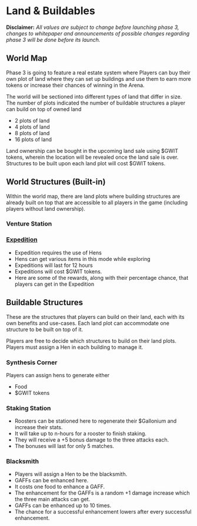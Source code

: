 # Land & Buildables

**Disclaimer:** _All values are subject to change before launching phase 3, changes to whitepaper and announcements of possible changes regarding phase 3 will be done before its launch._

## World Map

Phase 3 is going to feature a real estate system where Players can buy their own plot of land where they can set up buildings and use them to earn more tokens or increase their chances of winning in the Arena.

The world will be sectioned into different types of land that differ in size. The number of plots indicated the number of buildable structures a player can build on top of owned land

- 2 plots of land
- 4 plots of land
- 8 plots of land
- 16 plots of land

Land ownership can be bought in the upcoming land sale using $GWIT tokens, wherein the location will be revealed once the land sale is over. Structures to be built upon each land plot will cost $GWIT tokens.

## World Structures (Built-in)

Within the world map, there are land plots where building structures are already built on top that are accessible to all players in the game (including players without land ownership).

### Venture Station

### [Expedition](expedition.md)

- Expedition requires the use of Hens
- Hens can get various items in this mode while exploring
- Expeditions will last for 12 hours
- Expeditions will cost $GWIT tokens.
- Here are some of the rewards, along with their percentage chance, that players can get in the Expedition

## Buildable Structures

These are the structures that players can build on their land, each with its own benefits and use-cases. Each land plot can accommodate one structure to be built on top of it.

Players are free to decide which structures to build on their land plots. Players must assign a Hen in each building to manage it.

### Synthesis Corner

Players can assign hens to generate either

- Food
- $GWIT tokens

### Staking Station

- Roosters can be stationed here to regenerate their $Gallonium and increase their stats.
- It will take up to n-hours for a rooster to finish staking.
- They will receive a +5 bonus damage to the three attacks each.
- The bonuses will last for only 5 matches.

### Blacksmith

- Players will assign a Hen to be the blacksmith.
- GAFFs can be enhanced here.
- It costs one food to enhance a GAFF.
- The enhancement for the GAFFs is a random +1 damage increase which the three main attacks can get.
- GAFFs can be enhanced up to 10 times.
- The chance for a successful enhancement lowers after every successful enhancement.
